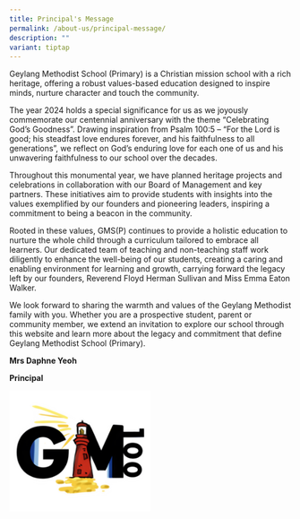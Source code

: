 ```yaml
---
title: Principal's Message
permalink: /about-us/principal-message/
description: ""
variant: tiptap
---
```

<p>Geylang Methodist School (Primary) is a Christian mission school with a rich heritage, offering a robust values-based education designed to inspire minds, nurture character and touch the community.</p><p>The year 2024 holds a special significance for us as we joyously commemorate our centennial anniversary with the theme “Celebrating God’s Goodness”. Drawing inspiration from Psalm 100:5 – “For the Lord is good; his steadfast love endures forever, and his faithfulness to all generations”, we reflect on God’s enduring love for each one of us and his unwavering faithfulness to our school over the decades.</p><p>Throughout this monumental year, we have planned heritage projects and celebrations in collaboration with our Board of Management and key partners. These initiatives aim to provide students with insights into the values exemplified by our founders and pioneering leaders, inspiring a commitment to being a beacon in the community.</p><p>Rooted in these values, GMS(P) continues to provide a holistic education to nurture the whole child through a curriculum tailored to embrace all learners. Our dedicated team of teaching and non-teaching staff work diligently to enhance the well-being of our students, creating a caring and enabling environment for learning and growth, carrying forward the legacy left by our founders, Reverend Floyd Herman Sullivan and Miss Emma Eaton Walker.</p><p>We look forward to sharing the warmth and values of the Geylang Methodist family with you. Whether you are a prospective student, parent or community member, we extend an invitation to explore our school through this website and learn more about the legacy and commitment that define Geylang Methodist School (Primary).</p><p></p><p><strong>Mrs Daphne Yeoh</strong></p><p><strong>Principal</strong></p><div class="isomer-image-wrapper"><img style="width: 50%;" height="auto" width="100%" alt="" src="/images/Gm100_logo.png"></div><p></p>